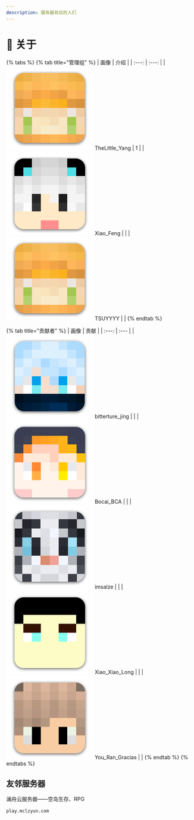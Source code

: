 ```yaml
---
description: 服务器背后的人们
---
```


# 🧻 关于

{% tabs %}
{% tab title="管理组" %}
| 画像 | 介绍 |
| :---: | :---: |
| ![](../.gitbook/assets/thelittle_yang.png) TheLittle\_Yang | 1 |
| ![](../.gitbook/assets/Xiao_Wind.png) Xiao\_Feng |  |
| ![](../.gitbook/assets/TSUYYYY.png) TSUYYYY |  |
{% endtab %}

{% tab title="贡献者" %}
| 画像 | 贡献 |
| :---: | :--- |
| ![](../.gitbook/assets/bittertrue_jing.png) bitterture\_jing |  |
| ![](../.gitbook/assets/Bocai_BCA.png) Bocai\_BCA |  |
| ![](../.gitbook/assets/imsalze.png) imsalze |  |
| ![](../.gitbook/assets/Xiao_Xiao_Long.png) Xiao\_Xiao\_Long |  |
| ![](../.gitbook/assets/You_Ran_Gracias.png) You\_Ran\_Gracias |  |
{% endtab %}
{% endtabs %}

## 友邻服务器

澜舟云服务器——空岛生存、RPG

```text
play.mclzyun.com
```

